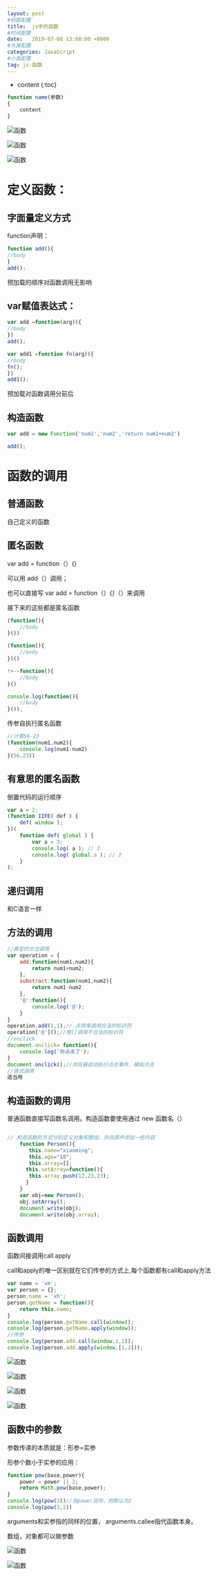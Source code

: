 ```yaml
---
layout: post
#标题配置
title:  js中的函数
#时间配置
date:   2019-07-08 13:08:00 +0800
#大类配置
categories: JavaScript
#小类配置
tag: js-函数
---
```


* content
{:toc}

```js
function name(参数)
{
    content
}

```

![函数](https://raw.githubusercontent.com/Sallyfafafa/Sallyfafafa.github.io/master/images/函数1.png)

![函数](https://raw.githubusercontent.com/Sallyfafafa/Sallyfafafa.github.io/master/images/函数2.png)

![函数](https://raw.githubusercontent.com/Sallyfafafa/Sallyfafafa.github.io/master/images/函数3.png)


定义函数：
===================

字面量定义方式
---------------

function声明：

```js
function add(){
//body
}
add();
```
预加载的顺序对函数调用无影响

var赋值表达式：
--------------------

```js
var add =function(arg)({
//body
})
add();

var add1 =function fn(arg)({
//body
fn();
})
add1();
```
预加载对函数调用分前后

构造函数
------------------

```js
var add = new Function('num1','num2','return num1+num2')

add();
```

函数的调用
======================

普通函数
-----------
自己定义的函数

匿名函数
------------
var add = function（）{}

可以用 add（）调用；

也可以直接写 var add = function（）{}（）来调用

接下来的这些都是匿名函数
```js
(function(){
    //body
}())

(function(){
    //body
})()

!+-~function(){
    //body
}()

console.log(function(){
    //body
}());
```

传参自执行匿名函数
```js
//计算56-23
(function(num1,num2){
    console.log(num1-num2)
}(56,23))
```

有意思的匿名函数
------
倒置代码的运行顺序
```js
var a = 2;
(function IIFE( def ) {
    def( window );
})(
    function def( global ) {
        var a = 3;
        console.log( a ); // 3
        console.log( global.a ); // 2
    }
);
```

递归调用
---------

和C语言一样

方法的调用
---------

```js
//典型的方法调用
var operation = {
    add:function(num1,num2){
        return num1+num2;
    },
    substract:function(num1,num2){
        return num1-num2
    },
    '@':function(){
        console.log('@');
    }
}
operation.add(1,1);//.点用来调用合法的标识符
operation['@']();//用[]调用不合法的标识符
//onclick
document.onclick= function(){
    console.log('你点击了');
}
document.onclick();//浏览器自动执行点击事件，模拟点击
//链式调用
适当用

```

构造函数的调用
----------

普通函数直接写函数名调用。构造函数要使用通过 new 函数名（）

```js

// 构造函数的方式分别定义对象和数组，并向其中添加一些内容
    function Person(){
       this.name="xiaoming";
       this.age="18";
       this.array=[];
      this.setArray=function(){
       this.array.push(12,23,23);
      }
    }
    var obj=new Person();
    obj.setArray();
    document.write(obj);
    document.write(obj.array);

```
函数调用
---------------

函数间接调用call.apply

call和apply的唯一区别就在它们传参的方式上,每个函数都有call和apply方法
```js
var name = 'xm';
var person = {};
person.name = 'xh';
person.getName = function(){
    return this.name;
}
console.log(person.getName.call(window));
console.log(person.getName.apply(window));
//传参
console.log(person.add.call(window,1,2));
console.log(person.add.apply(window,[1,2]));

```
![函数](https://raw.githubusercontent.com/Sallyfafafa/Sallyfafafa.github.io/master/images/函数4.png)

![函数](https://raw.githubusercontent.com/Sallyfafafa/Sallyfafafa.github.io/master/images/函数5.png)

![函数](https://raw.githubusercontent.com/Sallyfafafa/Sallyfafafa.github.io/master/images/函数6.png)

![函数](https://raw.githubusercontent.com/Sallyfafafa/Sallyfafafa.github.io/master/images/函数7.png)

函数中的参数
------------------------
参数传递的本质就是：形参=实参

形参个数小于实参的应用：
```js
function pow(base,power){
    power = power || 2;
    return Math.pow(base,power);
}
console.log(pow(3))//当power没传，则默认为2
console.log(pow(3,2))
```
arguments和实参指的同样的位置，
arguments.callee指代函数本身。

数组，对象都可以做参数

![函数](https://raw.githubusercontent.com/Sallyfafafa/Sallyfafafa.github.io/master/images/函数9.png)

![函数](https://raw.githubusercontent.com/Sallyfafafa/Sallyfafafa.github.io/master/images/函数8.png)
